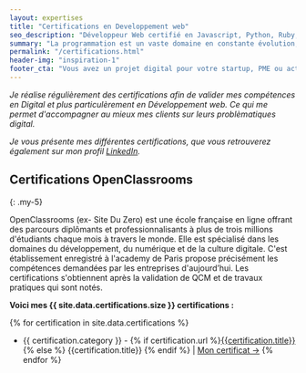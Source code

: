 ```yaml
---
layout: expertises
title: "Certifications en Developpement web"
seo_description: "Développeur Web certifié en Javascript, Python, Ruby, PHP et sur les frameworks django et flask."
summary: "La programmation est un vaste domaine en constante évolution, plusieurs organismes proposent des formations en ligne (e-Learning) qui permettent d’obtenir des certifications sur leurs outils ainsi que sur des compétences techniques"
permalink: "/certifications.html"
header-img: "inspiration-1"
footer_cta: "Vous avez un projet digital pour votre startup, PME ou activité de freelance ? Et si nous en parlions ensemble pour vous aider à atteindre vos objectifs."
---
```

*Je réalise régulièrement des certifications afin de valider mes compétences en Digital et plus particulèrement en Développement web. Ce qui me permet d'accompagner au mieux mes clients sur leurs problèmatiques digital.*

*Je vous présente mes différentes certifications, que vous retrouverez également sur mon profil <a href="{{ site.data.authors.nicolas.linkedin }}" rel="me" target="blank">LinkedIn</a>.*


## Certifications OpenClassrooms
{: .my-5}

OpenClassrooms (ex- Site Du Zero) est une école française en ligne offrant des parcours diplômants et professionnalisants à plus de trois millions d'étudiants chaque mois à travers le monde. Elle est spécialisé dans les domaines du développement, du numérique et de la culture digitale. C'est établissement enregistré à l'academy de Paris propose précisément les compétences demandées par les entreprises d'aujourd’hui. Les certifications s'obtiennent après la validation de QCM et de travaux pratiques qui sont notés.


**Voici mes {{ site.data.certifications.size }} certifications :**

{% for certification in site.data.certifications %}
  - <span class="text-muted">{{ certification.category }} -</span> {% if certification.url %}<a href="{{certification.url}}">{{certification.title}}</a> {% else %} {{certification.title}} {% endif %} \| <a href="{{site.data.authors.nicolas.certifications_folder}}" target="_blank">Mon certificat →</a>
{% endfor %}
